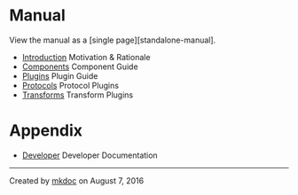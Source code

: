 # Manual

View the manual as a [single page][standalone-manual].

* [Introduction](introduction.md) Motivation & Rationale
* [Components](components.md) Component Guide
* [Plugins](plugins.md) Plugin Guide
* [Protocols](protocols.md) Protocol Plugins
* [Transforms](transforms.md) Transform Plugins

# Appendix

* [Developer](developer.md) Developer Documentation

---

Created by [mkdoc](https://github.com/mkdoc/mkdoc) on August 7, 2016

